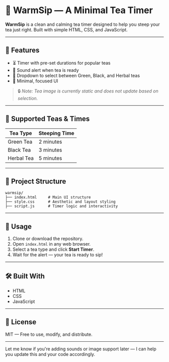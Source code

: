 
# 🍵 WarmSip — A Minimal Tea Timer

**WarmSip** is a clean and calming tea timer designed to help you steep your tea just right. Built with simple HTML, CSS, and JavaScript.

---

## 🌟 Features

* ⏳ Timer with pre-set durations for popular teas
* 🔔 Sound alert when tea is ready
* 🔘 Dropdown to select between Green, Black, and Herbal teas
* 🎨 Minimal, focused UI

> 🔒 *Note: Tea image is currently static and does not update based on selection.*

---

## 🍵 Supported Teas & Times

| Tea Type   | Steeping Time |
| ---------- | ------------- |
| Green Tea  | 2 minutes     |
| Black Tea  | 3 minutes     |
| Herbal Tea | 5 minutes     |

---

## 📁 Project Structure

```
warmsip/
├── index.html     # Main UI structure
├── style.css      # Aesthetic and layout styling
├── script.js      # Timer logic and interactivity
```

---

## 🚀 Usage

1. Clone or download the repository.
2. Open `index.html` in any web browser.
3. Select a tea type and click **Start Timer**.
4. Wait for the alert — your tea is ready to sip!

---

## 🛠️ Built With

* HTML
* CSS
* JavaScript

---

## 📜 License

MIT — Free to use, modify, and distribute.

---

Let me know if you're adding sounds or image support later — I can help you update this and your code accordingly.
